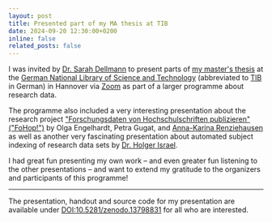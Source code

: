 ```yaml
---
layout: post
title: Presented part of my MA thesis at TIB
date: 2024-09-20 12:30:00+0200
inline: false
related_posts: false
---
```


I was invited by [Dr. Sarah Dellmann](https://www.linkedin.com/in/sarahdellmann/) to present parts of [my master's thesis](https://doi.org/10.5281/zenodo.11506620) at the [German National Library of Science and Technology](https://www.tib.eu/en/) (abbreviated to [TIB](https://www.tib.eu/en/) in German) in Hannover via [Zoom](https://zoom.us/) as part of a larger programme about research data.

The programme also included a very interesting presentation about the research project ["Forschungsdaten von Hochschulschriften publizieren" ("FoHop!")](https://opus4.kobv.de/opus4-bib-info/frontdoor/index/index/year/2024/docId/19089) by Olga Engelhardt, Petra Gugat, and [Anna-Karina Renziehausen](https://www.linkedin.com/in/anna-karina-renziehausen-28861ab9/) as well as another very fascinating presentation about automated subject indexing of research data sets by [Dr. Holger Israel](https://www.linkedin.com/in/holger-israel-28b94b90/).

I had great fun presenting my own work – and even greater fun listening to the other presentations – and want to extend my gratitude to the organizers and participants of this programme!

---

The presentation, handout and source code for my presentation are available under [DOI:10.5281/zenodo.13798831](https://doi.org/10.5281/zenodo.13798831) for all who are interested.
